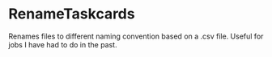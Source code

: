 # RenameTaskcards
Renames files to different naming convention based on a .csv file. Useful for jobs I have had to do in the past.
